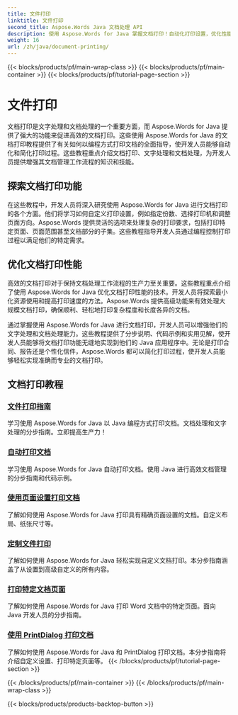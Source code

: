 ```yaml
---
title: 文件打印
linktitle: 文件打印
second_title: Aspose.Words Java 文档处理 API
description: 使用 Aspose.Words for Java 掌握文档打印！自动化打印设置，优化性能，轻松实现专业效果。
weight: 16
url: /zh/java/document-printing/
---
```


{{< blocks/products/pf/main-wrap-class >}}
{{< blocks/products/pf/main-container >}}
{{< blocks/products/pf/tutorial-page-section >}}

# 文件打印


文档打印是文字处理和文档处理的一个重要方面，而 Aspose.Words for Java 提供了强大的功能来促进高效的文档打印。这些使用 Aspose.Words for Java 的文档打印教程提供了有关如何以编程方式打印文档的全面指导，使开发人员能够自动化和简化打印过程。这些教程重点介绍文档打印、文字处理和文档处理，为开发人员提供增强其文档管理工作流程的知识和技能。

## 探索文档打印功能

在这些教程中，开发人员将深入研究使用 Aspose.Words for Java 进行文档打印的各个方面。他们将学习如何自定义打印设置，例如指定份数、选择打印机和调整页面方向。Aspose.Words 提供灵活的选项来处理复杂的打印要求，包括打印特定页面、页面范围甚至文档部分的子集。这些教程指导开发人员通过编程控制打印过程以满足他们的特定需求。

## 优化文档打印性能

高效的文档打印对于保持文档处理工作流程的生产力至关重要。这些教程重点介绍了使用 Aspose.Words for Java 优化文档打印性能的技术。开发人员将探索最小化资源使用和提高打印速度的方法。Aspose.Words 提供高级功能来有效处理大规模文档打印，确保顺利、轻松地打印复杂程度和长度各异的文档。

通过掌握使用 Aspose.Words for Java 进行文档打印，开发人员可以增强他们的文字处理和文档处理能力。这些教程提供了分步说明、代码示例和实用见解，使开发人员能够将文档打印功能无缝地实现到他们的 Java 应用程序中。无论是打印合同、报告还是个性化信件，Aspose.Words 都可以简化打印过程，使开发人员能够轻松实现准确而专业的文档打印。

## 文档打印教程

### [文件打印指南](./guide-to-document-printing/)
学习使用 Aspose.Words for Java 以 Java 编程方式打印文档。文档处理和文字处理的分步指南。立即提高生产力！
### [自动打印文档](./automating-document-printing/)
学习使用 Aspose.Words for Java 自动打印文档。使用 Java 进行高效文档管理的分步指南和代码示例。
### [使用页面设置打印文档](./printing-documents-page-setup/)
了解如何使用 Aspose.Words for Java 打印具有精确页面设置的文档。自定义布局、纸张尺寸等。
### [定制文件打印](./customized-document-printing/)
了解如何使用 Aspose.Words for Java 轻松实现自定义文档打印。本分步指南涵盖了从设置到高级自定义的所有内容。
### [打印特定文档页面](./printing-specific-document-pages/)
了解如何使用 Aspose.Words for Java 打印 Word 文档中的特定页面。面向 Java 开发人员的分步指南。
### [使用 PrintDialog 打印文档](./print-document-printdialog/)
了解如何使用 Aspose.Words for Java 和 PrintDialog 打印文档。本分步指南将介绍自定义设置、打印特定页面等。
{{< /blocks/products/pf/tutorial-page-section >}}

{{< /blocks/products/pf/main-container >}}
{{< /blocks/products/pf/main-wrap-class >}}

{{< blocks/products/products-backtop-button >}}
